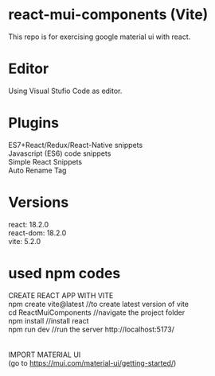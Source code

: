 # react-mui-components (Vite)
This repo is for exercising google material ui with react.

# Editor
Using Visual Stufio Code as editor.

# Plugins
ES7+React/Redux/React-Native snippets <br>
Javascript (ES6) code snippets <br>
Simple React Snippets <br>
Auto Rename Tag <br>

# Versions
react: 18.2.0 <br>
react-dom: 18.2.0 <br>
vite: 5.2.0 <br>

# used npm codes
CREATE REACT APP WITH VITE<br>
npm create vite@latest //to create latest version of vite<br>
cd ReactMuiComponents  //navigate the project folder<br>
npm install            //install react <br>
npm run dev            //run the server http://localhost:5173/<br>
<br>
<br>
IMPORT MATERIAL UI<br> (go to https://mui.com/material-ui/getting-started/)



